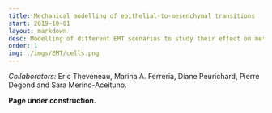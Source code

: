 ```yaml
---
title: Mechanical modelling of epithelial-to-mesenchymal transitions
start: 2019-10-01
layout: markdown
desc: Modelling of different EMT scenarios to study their effect on metastasis.
order: 1
img: ./imgs/EMT/cells.png
---
```


_Collaborators:_  Eric Theveneau, Marina A. Ferreria, Diane Peurichard, Pierre Degond and Sara Merino-Aceituno.

**Page under construction.**